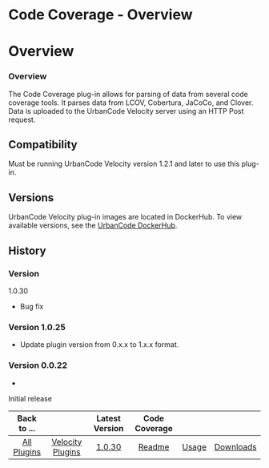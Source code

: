 
Code Coverage - Overview
========================

# Overview


### Overview


The Code Coverage plug-in allows for parsing of data from several code coverage tools. It parses
data from LCOV, Cobertura, JaCoCo, and Clover. Data is uploaded to the UrbanCode Velocity server using an HTTP Post
request.

Compatibility
-------------

Must be running UrbanCode Velocity version 1.2.1 and later to use this plug-in.


Versions
--------

UrbanCode Velocity plug-in images are located in DockerHub. To view available versions, see the
[UrbanCode DockerHub](https://hub.docker.com/r/urbancode/ucv-ext-coverage-core/tags).

History
-------

### Version
1.0.30

* Bug fix

### Version 1.0.25

* Update plugin version from 0.x.x to 1.x.x format.

### Version 0.0.22

*
Initial release

|Back to ...||Latest Version|Code Coverage |||
| :---: | :---: | :---: | :---: | :---: | :---: |
|[All Plugins](../../index.md)|[Velocity Plugins](../README.md)|[1.0.30](https://raw.githubusercontent.com/UrbanCode/IBM-UCV-PLUGINS/main/files/ucv-ext-coverage-core/ucv-ext-coverage-core-1.0.30.tar.zip)|[Readme](README.md)|[Usage](usage.md)|[Downloads](downloads.md)|
